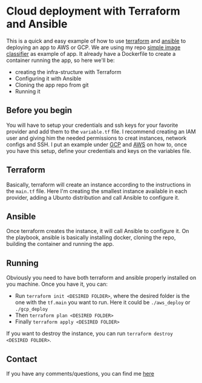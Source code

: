 # Cloud deployment with Terraform and Ansible

This is a quick and easy example of how to use [terraform](https://www.terraform.io/) and [ansible](https://www.ansible.com/) to deploying an app to AWS or GCP. We are using my repo [simple image classifier](https://github.com/pauloesampaio/simple_image_clf) as example of app. It already have a Dockerfile to create a container running the app, so here we'll  be:

- creating the infra-structure with Terraform
- Configuring it with Ansible
- Cloning the app repo from git
- Running it

## Before you begin

You will have to setup your credentials and ssh keys for your favorite provider and add them to the `variable.tf` file. I recommend creating an IAM user and giving him the needed permissions to creat instances, network configs and SSH. I put an example under [GCP](https://github.com/pauloesampaio/cloud_deploy_with_terraform/blob/master/gcp_deploy/variable.tf_example) and [AWS](https://github.com/pauloesampaio/cloud_deploy_with_terraform/blob/master/aws_deploy/variables.tf_example) on how to, once you have this setup, define your credentials and keys on the variables file.

## Terraform

Basically, terraform will create an instance according to the instructions in the `main.tf` file. Here I'm creating the smallest instance available in each provider, adding a Ubunto distribution and call Ansible to configure it.

## Ansible

Once terraform creates the instance, it will call Ansible to configure it. On the playbook, ansible is basically installing docker, cloning the repo, building the container and running the app.

## Running

Obviously you need to have both terraform and ansible properly installed on you machine. Once you have it, you can:

- Run `terraform init <DESIRED FOLDER>`, where the desired folder is the one with the `tf.main` you want to run. Here it could be `./aws_deploy` or `./gcp_deploy`
- Then `terraform plan <DESIRED FOLDER>`
- Finally `terraform apply <DESIRED FOLDER>`

If you want to destroy the instance, you can run `terraform destroy <DESIRED FOLDER>`.

## Contact

If you have any comments/questions, you can find me [here](pauloesampaio.github.io)





